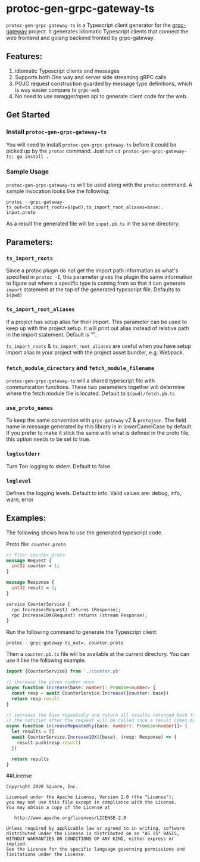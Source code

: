 # protoc-gen-grpc-gateway-ts

`protoc-gen-grpc-gateway-ts` is a Typescript client generator for the [grpc-gateway](https://github.com/grpc-ecosystem/grpc-gateway/) project. It generates idiomatic Typescript clients that connect the web frontend and golang backend fronted by grpc-gateway. 


## Features:
1. idiomatic Typescript clients and messages
2. Supports both One way and server side streaming gRPC calls
3. POJO request construction guarded by message type definitions, which is way easier compare to `grpc-web`
4. No need to use swagger/open api to generate client code for the web.

## Get Started

### Install `protoc-gen-grpc-gateway-ts`
You will need to install `protoc-gen-grpc-gateway-ts` before it could be picked up by the `protoc` command. Just run `cd protoc-gen-grpc-gateway-ts; go install .`

### Sample Usage
`protoc-gen-grpc-gateway-ts` will be used along with the `protoc` command. A sample invocation looks like the following:

`protoc --grpc-gateway-ts_out=ts_import_roots=$(pwd),ts_import_root_aliases=base:. input.proto`

As a result the generated file will be `input.pb.ts` in the same directory. 

## Parameters:
### `ts_import_roots`
Since a protoc plugin do not get the import path information as what's specified in `protoc -I`, this parameter gives the plugin the same information to figure out where a specific type is coming from so that it can generate `import` statement at the top of the generated typescript file. Defaults to `$(pwd)`

### `ts_import_root_aliases`
If a project has setup alias for their import. This parameter can be used to keep up with the project setup. It will print out alias instead of relative path in the import statement. Default is "". 

`ts_import_roots` & `ts_import_root_aliases` are useful when you have setup import alias in your project with the project asset bundler, e.g. Webpack.

### `fetch_module_directory` and `fetch_module_filename`
`protoc-gen-grpc-gateway-ts` will a shared typescript file with communication functions. These two parameters together will determine where the fetch module file is located. Default to `$(pwd)/fetch.pb.ts`

### `use_proto_names`
To keep the same convention with `grpc-gateway` v2 & `protojson`. The field name in message generated by this library is in lowerCamelCase by default. If you prefer to make it stick the same with what is defined in the proto file, this option needs to be set to true.

### `logtostderr`
Turn Ton logging to stderr. Default to false.

### `loglevel`
Defines the logging levels. Default to info. Valid values are: debug, info, warn, error

## Examples:
The following shows how to use the generated typescript code.

Proto file: `counter.proto`
```proto
// file: counter.proto
message Request {
  int32 counter = 1;
}

message Response {
  int32 result = 1;
}

service CounterService {
  rpc Increase(Request) returns (Response);
  rpc Increase10X(Request) returns (stream Response);
}
```

Run the following command to generate the Typescript client:

`protoc --grpc-gateway-ts_out=. counter.proto`

Then a `counter.pb.ts` file will be available at the current directory. You can use it like the following example.

```typescript
import {CounterService} from './counter.pb'

// increase the given number once  
async function increase(base: number): Promise<number> {
  const resp = await CounterService.Increase({counter: base})
  return resp.result
} 

// increase the base repeatedly and return all results returned back from server
// the notifier after the request will be called once a result comes back from server streaming
async function increaseRepeatedly(base: number): Promise<number[]> {
  let results = []
  await CounterService.Increase10X({base}, (resp: Response) => {
    result.push(resp.result)
  })

  return results
}

```

##License
```text
Copyright 2020 Square, Inc.

Licensed under the Apache License, Version 2.0 (the "License");
you may not use this file except in compliance with the License.
You may obtain a copy of the License at

   http://www.apache.org/licenses/LICENSE-2.0

Unless required by applicable law or agreed to in writing, software
distributed under the License is distributed on an "AS IS" BASIS,
WITHOUT WARRANTIES OR CONDITIONS OF ANY KIND, either express or implied.
See the License for the specific language governing permissions and
limitations under the License.
```

